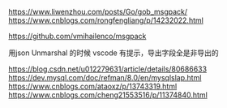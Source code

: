 https://www.liwenzhou.com/posts/Go/gob_msgpack/
https://www.cnblogs.com/rongfengliang/p/14232022.html

https://github.com/vmihailenco/msgpack

用json Unmarshal
的时候 vscode 有提示，导出字段全是非导出的

https://blog.csdn.net/u012279631/article/details/80686633
https://dev.mysql.com/doc/refman/8.0/en/mysqlslap.html
https://www.cnblogs.com/ataoxz/p/13743319.html
https://www.cnblogs.com/cheng21553516/p/11374840.html
